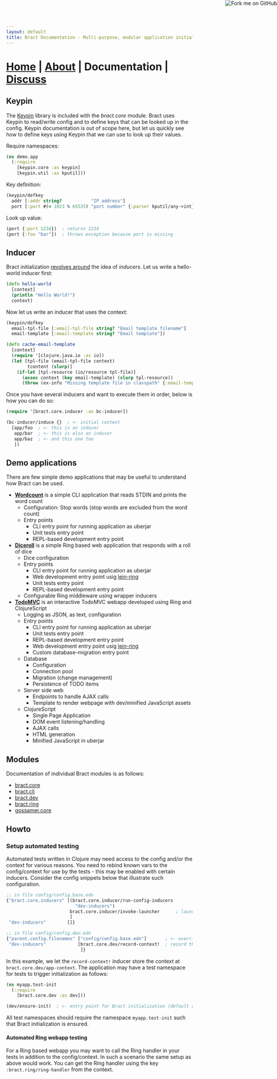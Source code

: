 ```yaml
---
layout: default
title: Bract Documentation - Multi-purpose, modular application initialization framework for Clojure
---
```

# [Home](/) | [About](/about.html) | Documentation | [Discuss](/discuss.html)

## Keypin

The [Keypin](https://github.com/kumarshantanu/keypin) library is included with the _bract.core_ module. Bract uses
Keypin to read/write config and to define keys that can be looked up in the config. Keypin documentation is out of
scope here, but let us quickly see how to define keys using Keypin that we can use to look up their values.

Require namespaces:

```clojure
(ns demo.app
  (:require
    [keypin.core :as keypin]
    [keypin.util :as kputil]))
```

Key definition:

```clojure
(keypin/defkey
  addr [:addr string?           "IP address"]
  port [:port #(< 1023 % 65535) "port number" {:parser kputil/any->int}])
```

Look up value:

```clojure
(port {:port 1234})  ; returns 1234
(port {:foo "bar"})  ; throws exception because port is missing
```


## Inducer

Bract initialization [revolves around](/about.html#how-it-works) the idea of _inducers_. Let us write a hello-world
inducer first:

```clojure
(defn hello-world
  [context]
  (println "Hello World!")
  context)
```

Now let us write an inducer that uses the context:

```clojure
(keypin/defkey
  email-tpl-file [:email-tpl-file string? "Email template filename"]
  email-template [:email-template string? "Email template"])

(defn cache-email-template
  [context]
  (require '[clojure.java.io :as io])
  (let [tpl-file (email-tpl-file context)
        tcontent (slurp)]
    (if-let [tpl-resource (io/resource tpl-file)]
      (assoc context (key email-template) (slurp tpl-resource))
      (throw (ex-info "Missing template file in classpath" {:email-template-file tpl-file})))))
```

Once you have several inducers and want to execute them in order, below is how you can do so:

```clojure
(require '[bract.core.inducer :as bc-inducer])

(bc-inducer/induce {}  ; <- initial context
  [app/foo  ; <- this is an inducer
   app/bar  ; <- this is also an inducer
   app/baz  ; <- and this one too
   ])
```


## Demo applications

There are few simple demo applications that may be useful to understand how Bract can be used.

* **[Wordcount](https://github.com/bract/demo.wordcount)** is a simple CLI application that reads STDIN and prints the word count
  * Configuration: Stop words (stop words are excluded from the word count)
  * Entry points
    * CLI entry point for running application as uberjar
    * Unit tests entry point
    * REPL-based development entry point
* **[Diceroll](https://github.com/bract/demo.diceroll)** is a simple Ring based web application that responds with a roll of dice
  * Dice configuration
  * Entry points
    * CLI entry point for running application as uberjar
    * Web development entry point usig [lein-ring](https://github.com/weavejester/lein-ring)
    * Unit tests entry point
    * REPL-based development entry point
  * Configurable Ring middleware using wrapper inducers
* **[TodoMVC](https://github.com/bract/demo.todomvc)** is an interactive TodoMVC webapp developed using Ring and ClojureScript
  * Logging as JSON, as text, configuration
  * Entry points
    * CLI entry point for running application as uberjar
    * Unit tests entry point
    * REPL-based development entry point
    * Web development entry point usig [lein-ring](https://github.com/weavejester/lein-ring)
    * Custom database-migration entry point
  * Database
    * Configuration
    * Connection pool
    * Migration (change management)
    * Persistence of TODO items
  * Server side web
    * Endpoints to handle AJAX calls
    * Template to render webpage with dev/minified JavaScript assets
  * ClojureScript
    * Single Page Application
    * DOM event listening/handling
    * AJAX calls
    * HTML generation
    * Minified JavaScript in uberjar


## Modules

Documentation of individual Bract modules is as follows:

* [bract.core](/module/core.html)
* [bract.cli](/module/cli.html)
* [bract.dev](/module/dev.html)
* [bract.ring](/module/ring.html)
* [gossamer.core](/module/gossamer.html)


## Howto

### Setup automated testing

Automated tests written in Clojure may need access to the config and/or the context for various reasons. You need to
rebind known vars to the config/context for use by the tests - this may be enabled with certain inducers. Consider the
config snippets below that illustrate such configuration.

```clojure
;; in file config/config.base.edn
{"bract.core.inducers" [(bract.core.inducer/run-config-inducers
                          "dev-inducers")
                        bract.core.inducer/invoke-launcher      ; launch app
                        ]
 "dev-inducers"        []}

;; in file config/config.dev.edn
{"parent.config.filenames" ["config/config.base.edn"]       ; <- overrides entries in parent file
 "dev-inducers"            [bract.core.dev/record-context!  ; record the app context
                            ]}
```

In this example, we let the `record-context!` inducer store the context at `bract.core.dev/app-context`. The
application may have a test namespace for tests to trigger initialization as follows:

```clojure
(ns myapp.test-init
  (:require
    [bract.core.dev :as dev]))

(dev/ensure-init)  ; <- entry point for Bract initialization (default config: config/config.dev.edn)
```

All test namespaces should require the namespace `myapp.test-init` such that Bract initialization is ensured.


#### Automated Ring webapp testing

For a Ring based webapp you may want to call the Ring handler in your tests in addition to the config/context. In such
a scenario the same setup as above would work. You can get the Ring handler using the key `:bract.ring/ring-handler`
from the context.


<a href='https://github.com/bract'><img style='position: absolute; top: 0; right: 0; border: 0;' src='https://camo.githubusercontent.com/652c5b9acfaddf3a9c326fa6bde407b87f7be0f4/68747470733a2f2f73332e616d617a6f6e6177732e636f6d2f6769746875622f726962626f6e732f666f726b6d655f72696768745f6f72616e67655f6666373630302e706e67' alt='Fork me on GitHub' data-canonical-src='https://s3.amazonaws.com/github/ribbons/forkme_right_orange_ff7600.png'></a>
